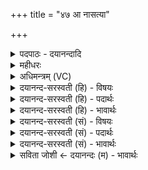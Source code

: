 +++
title = "४७ आ नासत्या"

+++
<details><summary>पदपाठः - दयानन्दादि</summary>

आ। ना॒स॒त्या॒। त्रि॒भिरिति॑ त्रि॒ऽभिः। ए॒का॒द॒शैः। इ॒ह। दे॒वेभिः॑। या॒त॒म्। म॒धु॒पेय॒मिति॑ मधु॒पेऽय॑म्। अ॒श्वि॒ना॒। प्र। आयुः॑। तारि॑ष्टम्। निः। रपा॑ँसि। मृ॒क्ष॒त॒म्। सेध॑तम्। द्वेषः॑। भव॑तम्। स॒चा॒भुवेति॑ सचा॒ऽभुवा॑। ४७।
</details>

<details><summary>महीधरः</summary>

म० जगती अश्विदेवत्या । हे नासत्या नासत्यौ, हे अश्विनौ त्रिभिः एकादशैः त्रिगुणैरेकादशभिः त्रयस्त्रिंशत्संख्याकैः देवेभिः देवैः इह स्थाने मधुपेयं सोमपानं प्रति आयातमागच्छतम् । मधुः सोमस्तस्य पेयं पानम् । किंच आयुः प्रतारिष्टम् । तरतिर्वृद्ध्यर्थः प्रवर्धयतम् । रपांसि पापानि निर्मृक्षतं निःशेषं शोधयतम् । नाशयतमित्यर्थः । द्वेषः दौर्भाग्यं सेधतं । 'षिधु गत्याम्' गमयतं नाशयतम् । सचाभुवा भवतम् । सचा इत्यव्ययं सहार्थे । सचा सह भवतस्तौ सचाभुवौ । क्विप् । कार्येषु संयुक्तौ भवतम् । अष्टौ वसव इत्यादिना त्रयत्रिंशद्देवा गणिताः । तारिष्टम् तरतेर्लुङि मध्यमद्विवचनम् 'बहुलं छन्दस्यमाङयोगेऽपि' (पा० ६ । ४ । ७५) इत्यडभावः । मृक्षतम् ‘मृजूष् शुद्धौ' 'लेटोऽडाटौ' 'सिब्बहुलं लेटि' | (पा० ३ । १ । ३४ ) इति सिप् 'तस्थस्थमिपाम्-'(पा० | ३ । ४ । १०१) इति व्यत्ययेन थसः तमादेशः ॥ ४७ ॥  
अष्टचत्वारिंशी।
</details>

<details><summary>अधिमन्त्रम् (VC)</summary>

- अश्विनौ देवते
- हिरण्यस्तूप ऋषिः
- जगती
- निषादः
</details>

<details><summary>दयानन्द-सरस्वती (हि) - विषयः</summary>

अब कौन जगत् के हितैषी हों, इस विषय को अगले मन्त्र में कहा है ॥
</details>

<details><summary>दयानन्द-सरस्वती (हि) - पदार्थः</summary>

पदार्थान्वयभाषाः -  हे (नासत्या) असत्य आचरण से रहित (अश्विना) राज्य और प्रजा के विद्वानो ! जैसे तुम (इह) इस जगत् में (त्रिभिः) एकादशैः) तेंतीस (देवेभिः) उत्तम पृथिवी आदि (आठ वसु, प्राणादि ग्यारह रुद्र, बारह महीनों तथा बिजुली और यज्ञ) तेंतीस देवताओं के साथ (मधुपेयम्) मधुर गुणों से युक्त पीने योग्य ओषधियों के रस को (आ, यातम्) अच्छे प्रकार प्राप्त होओ वा उसके लिये आया करो। (रपांसि) पापों को (मृक्षतम्) शुद्ध किया करो। (द्वेषः) द्वेषादि दोषयुक्त प्राणियों का (निः, सेधतम्) खण्डन वा निवारण किया करो। (सचाभुवा) सत्य पुरुषार्थ के साथ कार्यों में संयुक्त (भवतम्) होओ और (आयुः) जीवन को (प्र, तारिष्टम्) अच्छे प्रकार बढ़ाओ, वैसे हम लोग होवें ॥४७ ॥
</details>

<details><summary>दयानन्द-सरस्वती (हि) - भावार्थः</summary>

भावार्थभाषाः -  वे ही लोग जगत् के हितैषी हैं, जो पृथिवी आदि सृष्टि की विद्या को जान के दूसरों को ग्रहण करावें, दोषों को दूर करें और अधिक काल जीवन के विधान का प्रचार किया करें ॥४७ ॥
</details>

<details><summary>दयानन्द-सरस्वती (सं) - विषयः</summary>

अथ के जगद्धितैषिण इत्याह ॥
</details>

<details><summary>दयानन्द-सरस्वती (सं) - पदार्थः</summary>

पदार्थान्वयभाषाः -  हे नासत्याऽश्विना ! यथा युवामिह त्रिभिरेकादशैर्देवेभिः सह मधुपेयमायातम्, रपांसि मृक्षतं द्वेषो निःषेधतं सचाभुवा भवतमायुः प्रतारिष्टम्, तथा वयमपि भवेम ॥४७ ॥
</details>

<details><summary>दयानन्द-सरस्वती (सं) - भावार्थः</summary>

भावार्थभाषाः -  त एव जगद्धितैषिणो ये पृथिव्यादिसृष्टिविद्यां विज्ञायाऽन्यान् ग्राहयेयुर्दोषान् दूरीकुर्युश्चिरंजीवनस्य विधानं च प्रचारयेयुः ॥४७ ॥
</details>

<details><summary>सविता जोशी ← दयानन्दः (म) - भावार्थः</summary>

भावार्थभाषाः -  जे पृथ्वी इत्यादी सृष्टीची विद्या जाणून दुसऱ्यांना शिकवितात ते जगाचे हितकर्ते असतात व सर्वांचे दोष दूर करून दीर्घकाळ जीवन जगण्याचा प्रसार करतात.
</details>